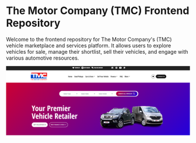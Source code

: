 # The Motor Company (TMC) Frontend Repository

Welcome to the frontend repository for The Motor Company's (TMC) vehicle marketplace and services platform. It allows users to explore vehicles for sale, manage their shortlist, sell their vehicles, and engage with various automotive resources.

[![Vehicle Image](./public/assets/img/Image.png)](https://www.tmcmotors.co.uk/)
